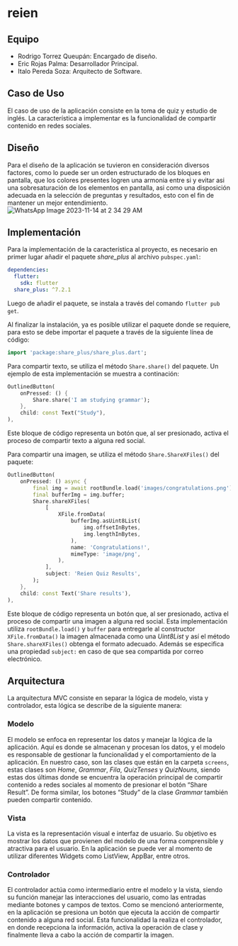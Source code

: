 # reien

## Equipo

* Rodrigo Torrez Queupán: Encargado de diseño.
* Eric Rojas Palma: Desarrollador Principal.
* Italo Pereda Soza: Arquitecto de Software.

## Caso de Uso

El caso de uso de la aplicación consiste en la toma de quiz y estudio de inglés. La característica a implementar es la funcionalidad de compartir contenido en redes sociales.

## Diseño

Para el diseño de la aplicación se tuvieron en consideración diversos factores, como lo puede ser un orden estructurado de los bloques en pantalla, que los colores presentes logren una armonia entre si y evitar asi una sobresaturación de los elementos en pantalla, asi como una disposición adecuada en la selección de preguntas y resultados, esto con el fin de mantener un mejor entendimiento.
![WhatsApp Image 2023-11-14 at 2 34 29 AM](https://github.com/AgustinSoza13/reien/assets/57378896/7258087e-4216-48ec-9bac-eb5dab3505fd)

## Implementación

Para la implementación de la característica al proyecto, es necesario en primer lugar añadir el paquete _share_plus_ al archivo `pubspec.yaml`:

```yaml
dependencies:
  flutter:
    sdk: flutter
  share_plus: ^7.2.1
```

Luego de añadir el paquete, se instala a través del comando `flutter pub get`.

Al finalizar la instalación, ya es posible utilizar el paquete donde se requiere, para esto se debe importar el paquete a través de la siguiente línea de código:

```dart
import 'package:share_plus/share_plus.dart';
```

Para compartir texto, se utiliza el método `Share.share()` del paquete. Un ejemplo de esta implementación se muestra a continación:

```dart
OutlinedButton(
    onPressed: () {
        Share.share('I am studying grammar');
    },
    child: const Text("Study"),
),
```

Este bloque de código representa un botón que, al ser presionado, activa el proceso de compartir texto a alguna red social.

Para compartir una imagen, se utiliza el método `Share.ShareXFiles()` del paquete:

```dart
OutlinedButton(
    onPressed: () async {
        final img = await rootBundle.load('images/congratulations.png');
        final bufferImg = img.buffer;
        Share.shareXFiles(
            [
                XFile.fromData(
                    bufferImg.asUint8List(
                        img.offsetInBytes,
                        img.lengthInBytes,
                    ),
                    name: 'Congratulations!',
                    mimeType: 'image/png',
                ),
            ],
            subject: 'Reien Quiz Results',
        );
    },
    child: const Text('Share results'),
),
```

Este bloque de código representa un botón que, al ser presionado, activa el proceso de compartir una imagen a alguna red social. Esta implementación utiliza `rootBundle.load()` y `buffer` para entregarle al constructor `XFile.fromData()` la imagen almacenada como una _Uint8List_ y así el método `Share.shareXFiles()` obtenga el formato adecuado. Además se especifica una propiedad `subject:` en caso de que sea compartida por correo electrónico.

## Arquitectura

La arquitectura MVC consiste en separar la lógica de modelo, vista y controlador, esta lógica se describe de la siguiente manera:

### Modelo

El modelo se enfoca en representar los datos y manejar la lógica de la aplicación. Aquí es donde se almacenan y procesan los datos, y el modelo es responsable de gestionar la funcionalidad y el comportamiento de la aplicación. En nuestro caso, son las clases que están en la carpeta `screens`, estas clases son _Home_, _Grammar_, _Fila_, _QuizTenses_ y _QuizNouns_, siendo estas dos últimas donde se encuentra la operación principal de compartir contenido a redes sociales al momento de presionar el botón “Share Result”. De forma similar, los botones “Study” de la clase _Grammar_ también pueden compartir contenido. 

### Vista

La vista es la representación visual e interfaz de usuario. Su objetivo es mostrar los datos que provienen del modelo de una forma comprensible y atractiva para el usuario. En la aplicación se puede ver al momento de utilizar diferentes Widgets como ListView, AppBar, entre otros.

### Controlador  

El controlador actúa como intermediario entre el modelo y la vista, siendo su función manejar las interacciones del usuario, como las entradas mediante botones y campos de textos. Como se mencionó anteriormente, en la aplicación se presiona un botón que ejecuta la acción de compartir contenido a alguna red social. Esta funcionalidad la realiza el controlador, en donde recepciona la información, activa la operación de clase y finalmente lleva a cabo la acción de compartir la imagen.
